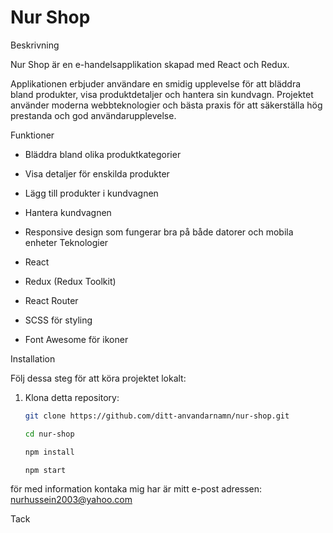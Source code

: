 # Nur Shop

 Beskrivning

Nur Shop är en e-handelsapplikation skapad med React och Redux.

 Applikationen erbjuder användare en smidig upplevelse för att bläddra bland produkter, visa produktdetaljer och hantera sin kundvagn. Projektet använder moderna webbteknologier och bästa praxis för att säkerställa hög prestanda och god användarupplevelse.

Funktioner

- Bläddra bland olika produktkategorier
- Visa detaljer för enskilda produkter
- Lägg till produkter i kundvagnen
- Hantera kundvagnen
- Responsive design som fungerar bra på både datorer och mobila enheter
 Teknologier

- React
- Redux (Redux Toolkit)
- React Router
- SCSS för styling
- Font Awesome för ikoner

Installation

Följ dessa steg för att köra projektet lokalt:

1. Klona detta repository:
   ```bash
   git clone https://github.com/ditt-anvandarnamn/nur-shop.git

   cd nur-shop
   
   npm install

   npm start

 för med information kontaka mig  har är mitt e-post adressen: nurhussein2003@yahoo.com

Tack
